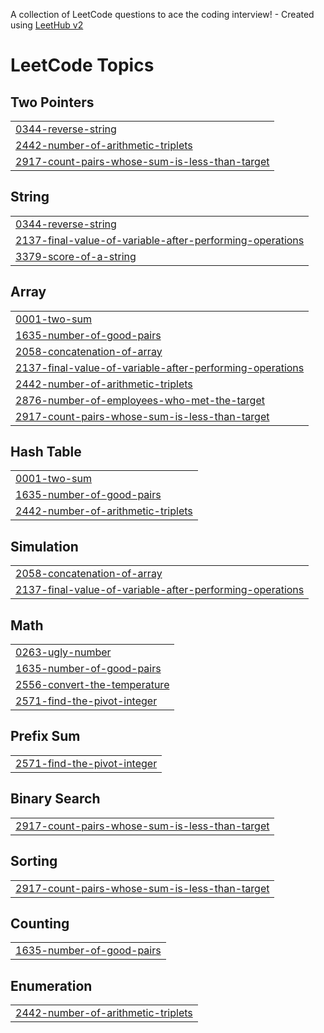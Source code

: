A collection of LeetCode questions to ace the coding interview! - Created using [LeetHub v2](https://github.com/arunbhardwaj/LeetHub-2.0)
<!---LeetCode Topics Start-->
# LeetCode Topics
## Two Pointers
|  |
| ------- |
| [0344-reverse-string](https://github.com/quocvietpham185/LeetCode-Solutions/tree/master/0344-reverse-string) |
| [2442-number-of-arithmetic-triplets](https://github.com/quocvietpham185/LeetCode-Solutions/tree/master/2442-number-of-arithmetic-triplets) |
| [2917-count-pairs-whose-sum-is-less-than-target](https://github.com/quocvietpham185/LeetCode-Solutions/tree/master/2917-count-pairs-whose-sum-is-less-than-target) |
## String
|  |
| ------- |
| [0344-reverse-string](https://github.com/quocvietpham185/LeetCode-Solutions/tree/master/0344-reverse-string) |
| [2137-final-value-of-variable-after-performing-operations](https://github.com/quocvietpham185/LeetCode-Solutions/tree/master/2137-final-value-of-variable-after-performing-operations) |
| [3379-score-of-a-string](https://github.com/quocvietpham185/LeetCode-Solutions/tree/master/3379-score-of-a-string) |
## Array
|  |
| ------- |
| [0001-two-sum](https://github.com/quocvietpham185/LeetCode-Solutions/tree/master/0001-two-sum) |
| [1635-number-of-good-pairs](https://github.com/quocvietpham185/LeetCode-Solutions/tree/master/1635-number-of-good-pairs) |
| [2058-concatenation-of-array](https://github.com/quocvietpham185/LeetCode-Solutions/tree/master/2058-concatenation-of-array) |
| [2137-final-value-of-variable-after-performing-operations](https://github.com/quocvietpham185/LeetCode-Solutions/tree/master/2137-final-value-of-variable-after-performing-operations) |
| [2442-number-of-arithmetic-triplets](https://github.com/quocvietpham185/LeetCode-Solutions/tree/master/2442-number-of-arithmetic-triplets) |
| [2876-number-of-employees-who-met-the-target](https://github.com/quocvietpham185/LeetCode-Solutions/tree/master/2876-number-of-employees-who-met-the-target) |
| [2917-count-pairs-whose-sum-is-less-than-target](https://github.com/quocvietpham185/LeetCode-Solutions/tree/master/2917-count-pairs-whose-sum-is-less-than-target) |
## Hash Table
|  |
| ------- |
| [0001-two-sum](https://github.com/quocvietpham185/LeetCode-Solutions/tree/master/0001-two-sum) |
| [1635-number-of-good-pairs](https://github.com/quocvietpham185/LeetCode-Solutions/tree/master/1635-number-of-good-pairs) |
| [2442-number-of-arithmetic-triplets](https://github.com/quocvietpham185/LeetCode-Solutions/tree/master/2442-number-of-arithmetic-triplets) |
## Simulation
|  |
| ------- |
| [2058-concatenation-of-array](https://github.com/quocvietpham185/LeetCode-Solutions/tree/master/2058-concatenation-of-array) |
| [2137-final-value-of-variable-after-performing-operations](https://github.com/quocvietpham185/LeetCode-Solutions/tree/master/2137-final-value-of-variable-after-performing-operations) |
## Math
|  |
| ------- |
| [0263-ugly-number](https://github.com/quocvietpham185/LeetCode-Solutions/tree/master/0263-ugly-number) |
| [1635-number-of-good-pairs](https://github.com/quocvietpham185/LeetCode-Solutions/tree/master/1635-number-of-good-pairs) |
| [2556-convert-the-temperature](https://github.com/quocvietpham185/LeetCode-Solutions/tree/master/2556-convert-the-temperature) |
| [2571-find-the-pivot-integer](https://github.com/quocvietpham185/LeetCode-Solutions/tree/master/2571-find-the-pivot-integer) |
## Prefix Sum
|  |
| ------- |
| [2571-find-the-pivot-integer](https://github.com/quocvietpham185/LeetCode-Solutions/tree/master/2571-find-the-pivot-integer) |
## Binary Search
|  |
| ------- |
| [2917-count-pairs-whose-sum-is-less-than-target](https://github.com/quocvietpham185/LeetCode-Solutions/tree/master/2917-count-pairs-whose-sum-is-less-than-target) |
## Sorting
|  |
| ------- |
| [2917-count-pairs-whose-sum-is-less-than-target](https://github.com/quocvietpham185/LeetCode-Solutions/tree/master/2917-count-pairs-whose-sum-is-less-than-target) |
## Counting
|  |
| ------- |
| [1635-number-of-good-pairs](https://github.com/quocvietpham185/LeetCode-Solutions/tree/master/1635-number-of-good-pairs) |
## Enumeration
|  |
| ------- |
| [2442-number-of-arithmetic-triplets](https://github.com/quocvietpham185/LeetCode-Solutions/tree/master/2442-number-of-arithmetic-triplets) |
<!---LeetCode Topics End-->